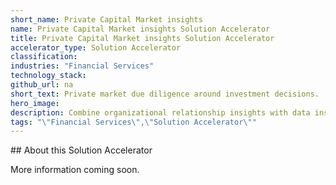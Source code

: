 ```yaml
---
short_name: Private Capital Market insights
name: Private Capital Market insights Solution Accelerator
title: Private Capital Market insights Solution Accelerator
accelerator_type: Solution Accelerator
classification: 
industries: "Financial Services"
technology_stack: 
github_url: na
short_text: Private market due diligence around investment decisions.
hero_image: 
description: Combine organizational relationship insights with data insights from Pitchbook an industry data knowledge base around VC, PE, and M&A landscapes for the private market due diligence around investment decisions.
tags: "\"Financial Services\",\"Solution Accelerator\""
---
```

​​## About this Solution Accelerator

More information coming soon.